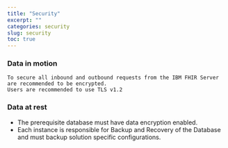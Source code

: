 ```yaml
---
title: "Security"
excerpt: ""
categories: security
slug: security
toc: true
---
```


### Data in motion

    To secure all inbound and outbound requests from the IBM FHIR Server are recommended to be encrypted. 
    Users are recommended to use TLS v1.2

### Data at rest

* The prerequisite database must have data encryption enabled.  
* Each instance is responsible for Backup and Recovery of the Database and must backup solution specific configurations.